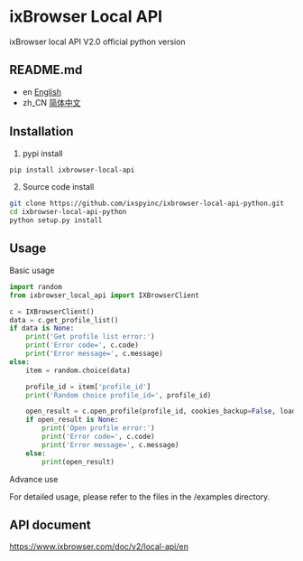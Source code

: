 # ixBrowser Local API

ixBrowser local API V2.0 official python version

## README.md
- en [English](README.md)
- zh_CN [简体中文](README.zh_CN.md)

## Installation

1. pypi install
```BASH
pip install ixbrowser-local-api
```

2. Source code install
```BASH
git clone https://github.com/ixspyinc/ixbrowser-local-api-python.git
cd ixbrowser-local-api-python
python setup.py install
```

## Usage

Basic usage
```python
import random
from ixbrowser_local_api import IXBrowserClient

c = IXBrowserClient()
data = c.get_profile_list()
if data is None:
    print('Get profile list error:')
    print('Error code=', c.code)
    print('Error message=', c.message)
else:
	item = random.choice(data)

	profile_id = item['profile_id']
	print('Random choice profile_id=', profile_id)

	open_result = c.open_profile(profile_id, cookies_backup=False, load_profile_info_page=False)
	if open_result is None:
		print('Open profile error:')
		print('Error code=', c.code)
		print('Error message=', c.message)
	else:
		print(open_result)
```

Advance use

For detailed usage, please refer to the files in the /examples directory.



## API document

https://www.ixbrowser.com/doc/v2/local-api/en

